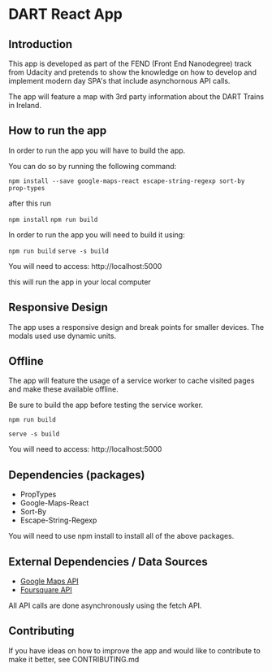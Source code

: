 # DART React App

## Introduction

This app is developed as part of the FEND (Front End Nanodegree) track from Udacity and pretends to show the knowledge on how to develop and implement modern day SPA's that include asynchornous API calls.

The app will feature a map with 3rd party information about the DART Trains in Ireland.

## How to run the app

In order to run the app you will have to build the app.

You can do so by running the following command:

`npm install --save google-maps-react escape-string-regexp sort-by prop-types`

after this run

`npm install`
`npm run build`

In order to run the app you will need to build it using: 

`npm run build`
`serve -s build` 

You will need to access: http://localhost:5000

this will run the app in your local computer


## Responsive Design

The app uses a responsive design and break points for smaller devices. The modals used use dynamic units.

## Offline

The app will feature the usage of a service worker to cache visited pages and make these available offline.

Be sure to build the app before testing the service worker.

`npm run build`

`serve -s build` 

You will need to access: http://localhost:5000

## Dependencies (packages)

- PropTypes
- Google-Maps-React
- Sort-By
- Escape-String-Regexp

You will need to use npm install to install all of the above packages.

## External Dependencies / Data Sources

- [Google Maps API](https://cloud.google.com/maps-platform/)
- [Foursquare API](https://foursquare.com/)

All API calls are done asynchronously using the fetch API.

## Contributing

If you have ideas on how to improve the app and would like to contribute to make it better, see CONTRIBUTING.md



